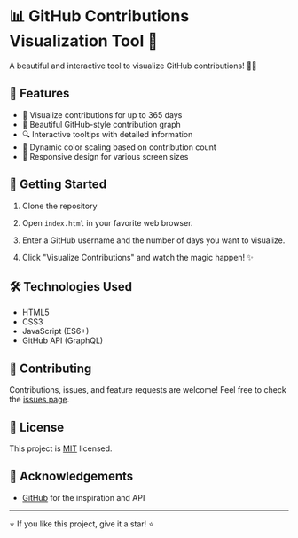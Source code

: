 # 📊 GitHub Contributions Visualization Tool 🚀

A beautiful and interactive tool to visualize GitHub contributions! 🎨✨

## 🌟 Features

- 📅 Visualize contributions for up to 365 days
- 🎨 Beautiful GitHub-style contribution graph
- 🔍 Interactive tooltips with detailed information
- 🌈 Dynamic color scaling based on contribution count
- 📱 Responsive design for various screen sizes

## 🚀 Getting Started

1. Clone the repository

2. Open `index.html` in your favorite web browser.

3. Enter a GitHub username and the number of days you want to visualize.

4. Click "Visualize Contributions" and watch the magic happen! ✨

## 🛠️ Technologies Used

- HTML5
- CSS3
- JavaScript (ES6+)
- GitHub API (GraphQL)

## 🤝 Contributing

Contributions, issues, and feature requests are welcome! Feel free to check the [issues page](https://github.com/yourusername/repo-name/issues).

## 📝 License

This project is [MIT](https://choosealicense.com/licenses/mit/) licensed.

## 🙏 Acknowledgements

- [GitHub](https://github.com) for the inspiration and API

---

⭐️ If you like this project, give it a star! ⭐️
